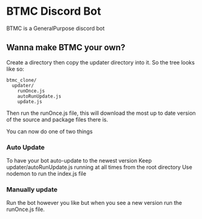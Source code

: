# BTMC Discord Bot

BTMC is a GeneralPurpose discord bot

## Wanna make BTMC your own?
Create a directory then copy the updater directory into it. So the tree looks like so:

```
btmc_clone/
  updater/
    runOnce.js
    autoRunUpdate.js
    update.js
```

Then run the runOnce.js file, this will download the most up to date version of the source and package files there is.

You can now do one of two things

### Auto Update
To have your bot auto-update to the newest version
Keep updater/autoRunUpdate.js running at all times from the root directory
Use nodemon to run the index.js file

### Manually update
Run the bot however you like but when you see a new version run the runOnce.js file.
